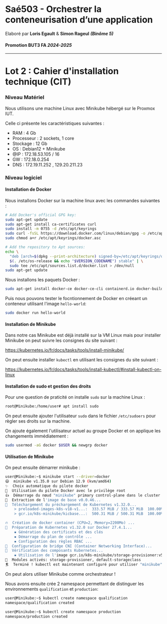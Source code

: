 # Saé503 - Orchestrer la conteneurisation d’une application 
Elaboré par **Loris Egault** & **Simon Rageul** ***(Binôme 5)***
#### Promotion BUT3 FA *2024-2025*
---
# Lot 2 : Cahier d'installation technique (CIT)

### Niveau Matériel

Nous utilisons une machine Linux avec Minikube hébergé sur le Proxmox IUT. 

Celle ci présente les caractéristiques suivantes : 

- RAM : 4 Gb
- Processeur : 2 sockets, 1 core
- Stockage : 12 Gb
- OS : Debian12 + Minikube
- @IP : 172.18.53.105 / 16
- GW : 172.18.0.254
- DNS : 172.19.11.252 , 129.20.211.23

### Niveau logiciel

#### Installation de Docker

Nous installons Docker sur la machine linux avec les commandes suivantes : 
```bash
# Add Docker's official GPG key:
sudo apt-get update
sudo apt-get install ca-certificates curl
sudo install -m 0755 -d /etc/apt/keyrings
sudo curl -fsSL https://download.docker.com/linux/debian/gpg -o /etc/apt/keyrings/docker.asc
sudo chmod a+r /etc/apt/keyrings/docker.asc

# Add the repository to Apt sources:
echo \
  "deb [arch=$(dpkg --print-architecture) signed-by=/etc/apt/keyrings/docker.asc] https://download.docker.com/linux/debian \
  $(. /etc/os-release && echo "$VERSION_CODENAME") stable" | \
  sudo tee /etc/apt/sources.list.d/docker.list > /dev/null
sudo apt-get update
```
Nous installons les paquets Docker : 
```bash
sudo apt-get install docker-ce docker-ce-cli containerd.io docker-buildx-plugin docker-compose-plugin
```
Puis nous pouvons tester le focntionnement de Docker en créeant un conteneur utilisant l'image `hello-world`: 
```bash
sudo docker run hello-world
```

#### Installation de Minikube

Dans notre cas Minikube est déjà installé sur la VM Linux mais pour installer Minikube on peut suivre les consignes du site suivant : 

<a href="https://kubernetes.io/fr/docs/tasks/tools/install-minikube/">
https://kubernetes.io/fr/docs/tasks/tools/install-minikube/
</a>

On peut ensuite installer `kubectl` en utilisant les consignes du site suivant : 

<a href="https://kubernetes.io/fr/docs/tasks/tools/install-kubectl/#install-kubectl-on-linux">
https://kubernetes.io/fr/docs/tasks/tools/install-kubectl/#install-kubectl-on-linux
</a>

#### Installation de sudo et gestion des droits

Pour une question de praticité on installe `sudo` sur la machine Linux : 
```bash
root@Minikube:/home/user# apt install sudo
```

On peut ensuite ajouter l'utilisateur `sudo` dans le fichier `/etc/sudoers` pour règler ses droits sur la machine. 

On ajoute également l'utilisateur actuel au groupe Docker et on applique les changements immédiatement :
```bash
sudo usermod -aG docker $USER && newgrp docker
```

#### Utilisation de Minikube

On peut ensuite démarrer minikube : 
```bash
user@Minikube:~$ minikube start --driver=docker
😄  minikube v1.35.0 sur Debian 12.9 (kvm/amd64)
✨  Choix automatique du pilote docker
📌  Utilisation du pilote Docker avec le privilège root
👍  Démarrage du nœud "minikube" primary control-plane dans le cluster "minikube"
🚜  Extraction de l'image de base v0.0.46...
💾  Téléchargement du préchargement de Kubernetes v1.32.0...
	> preloaded-images-k8s-v18-v1...:  333.57 MiB / 333.57 MiB  100.00% 26.24 M
	> gcr.io/k8s-minikube/kicbase...:  500.31 MiB / 500.31 MiB  100.00% 25.85 M

🔥  Création de docker container (CPU=2, Memory=2200Mo) ...
🐳  Préparation de Kubernetes v1.32.0 sur Docker 27.4.1...
	▪ Génération des certificats et des clés
	▪ Démarrage du plan de contrôle ...
	▪ Configuration des règles RBAC ...
🔗  Configuration de bridge CNI (Container Networking Interface)...
🔎  Vérification des composants Kubernetes...
	▪ Utilisation de l'image gcr.io/k8s-minikube/storage-provisioner:v5
🌟  Modules activés: storage-provisioner, default-storageclass
🏄  Terminé ! kubectl est maintenant configuré pour utiliser "minikube" c
```
On peut alors utiliser Minikube comme orchestrateur !

Nous avons ensuite crée 2 namespace permettant de distinguer les environnements  `qualification` et `production`: 
```bash
user@Minikube:~$ kubectl create namespace qualification
namespace/qualification created

user@Minikube:~$ kubectl create namespace production
namespace/production created
```
